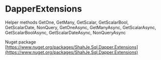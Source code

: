 # DapperExtensions
Helper methods GetOne, GetMany, GetScalar, GetScalarBool, GetScalarDate, NonQuery, GetOneAsync, GetManyAsync, GetScalarAsync, GetScalarBoolAsync, GetScalarDateAsync, NonQueryAsync

Nuget package [https://www.nuget.org/packages/ShahJe.Sql.Dapper.Extensions](https://www.nuget.org/packages/ShahJe.Sql.Dapper.Extensions)
